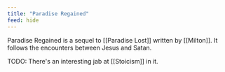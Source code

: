 ```yaml
---
title: "Paradise Regained"
feed: hide
---
```


Paradise Regained is a sequel to [[Paradise Lost]] written by [[Milton]]. It follows the encounters between Jesus and Satan. 

TODO: There's an interesting jab at [[Stoicism]] in it.